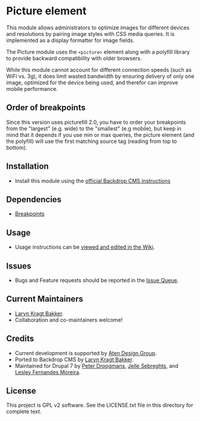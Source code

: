 # Picture element

This module allows administrators to optimize images for different devices and
resolutions by pairing image styles with CSS media queries. It is implemented as
a display formatter for image fields.

The Picture module uses the `<picture>` element along with a polyfill library to
provide backward compatibility with older browsers.

While this module cannot account for different connection speeds (such as WiFi
vs. 3g), it does limit wasted bandwidth by ensuring delivery of only one image,
optimized for the device being used, and therefor can improve mobile
performance.

## Order of breakpoints

Since this version uses picturefill 2.0, you have to order your breakpoints from
the "largest" (e.g. wide) to the "smallest" (e.g mobile), but keep in mind that
it depends if you use min or max queries, the picture element (and the polyfill)
will use the first matching source tag (reading from top to bottom).

## Installation

- Install this module using the [official Backdrop CMS instructions](https://backdropcms.org/guide/modules)


## Dependencies

* [Breakpoints](https://github.com/backdrop-contrib/breakpoints)

## Usage

- Usage instructions can be [viewed and edited in the Wiki](https://github.com/backdrop-contrib/picture/wiki).

## Issues

 - Bugs and Feature requests should be reported in the [Issue Queue](https://github.com/backdrop-contrib/picture/issues).

## Current Maintainers

 - [Laryn Kragt Bakker](https://github.com/laryn).
 - Collaboration and co-maintainers welcome!

## Credits

 - Current development is supported by [Aten Design Group](https://aten.io).
 - Ported to Backdrop CMS by [Laryn Kragt Bakker](https://github.com/laryn).
 - Maintained for Drupal 7 by [Peter Droogmans](https://www.drupal.org/u/attiks),
   [Jelle Sebreghts](https://www.drupal.org/u/jelle_s), and
   [Lesley Fernandes Moreira](https://www.drupal.org/u/lesleyfernandes).

 ## License

This project is GPL v2 software. See the LICENSE.txt file in this directory for
complete text.
